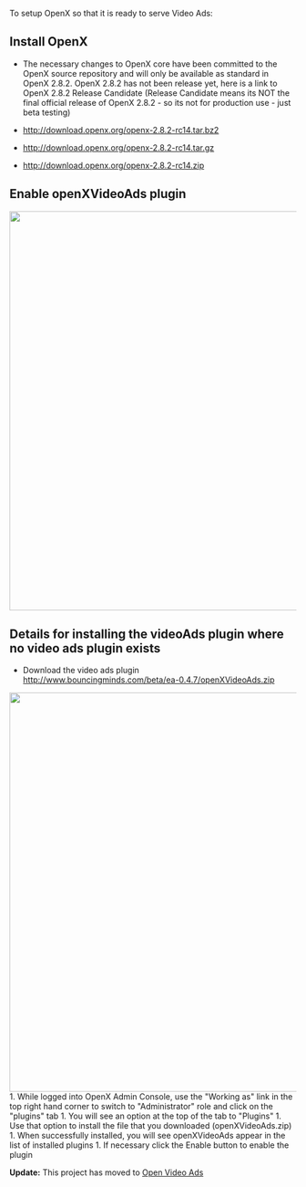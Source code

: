 To setup OpenX so that it is ready to serve Video Ads:

## Install OpenX ##

  * The necessary changes to OpenX core have been committed to the OpenX source repository and will only be available as standard in OpenX 2.8.2. OpenX 2.8.2 has not been release yet, here is a link to OpenX 2.8.2 Release Candidate (Release Candidate means its NOT the final official release of OpenX 2.8.2 - so its not for production use - just beta testing)

  * http://download.openx.org/openx-2.8.2-rc14.tar.bz2
  * http://download.openx.org/openx-2.8.2-rc14.tar.gz
  * http://download.openx.org/openx-2.8.2-rc14.zip


## Enable openXVideoAds plugin ##

<img src='http://static.bouncingminds.com/images/openx-iab-vast/enable_plugin1.png' border='0' width='700' />


## Details for installing the videoAds plugin where no video ads plugin exists ##

  * Download the video ads plugin http://www.bouncingminds.com/beta/ea-0.4.7/openXVideoAds.zip

<img src='http://static.bouncingminds.com/images/openx-iab-vast/plugin_install.png' border='0' width='700' />
  1. While logged into OpenX Admin Console, use the "Working as" link in the top right hand corner to switch to "Administrator" role and click on the "plugins" tab
  1. You will see an option at the top of the tab to "Plugins"
  1. Use that option to install the file that you downloaded (openXVideoAds.zip)
  1. When successfully installed, you will see openXVideoAds appear in the list of installed plugins
  1. If necessary click the Enable button to enable the plugin

**Update:** This project has moved to [Open Video Ads](http://code.google.com/p/open-video-ads)